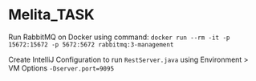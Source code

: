 # Melita_TASK

Run RabbitMQ on Docker using command:
`docker run --rm -it -p 15672:15672 -p 5672:5672 rabbitmq:3-management`

Create IntelliJ Configuration to run `RestServer.java` using Environment > VM Options `-Dserver.port=9095`
